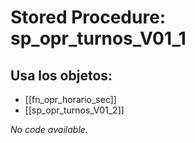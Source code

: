 # Stored Procedure: sp_opr_turnos_V01_1

## Usa los objetos:
- [[fn_opr_horario_sec]]
- [[sp_opr_turnos_V01_2]]

*No code available.*
